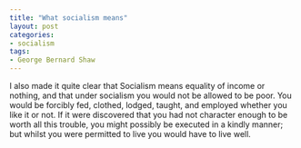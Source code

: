 ```yaml
---
title: "What socialism means"
layout: post
categories:
- socialism
tags:
- George Bernard Shaw
---
```


I also made it quite clear that Socialism means equality of income or nothing, and that under socialism you would not be allowed to be poor. You would be forcibly fed, clothed, lodged, taught, and employed whether you like it or not. If it were discovered that you had not character enough to be worth all this trouble, you might possibly be executed in a kindly manner; but whilst you were permitted to live you would have to live well.
